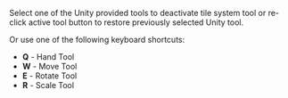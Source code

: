 Select one of the Unity provided tools to deactivate tile system tool or re-click active
tool button to restore previously selected Unity tool.

Or use one of the following keyboard shortcuts:

- **Q** - Hand Tool
- **W** - Move Tool
- **E** - Rotate Tool
- **R** - Scale Tool
